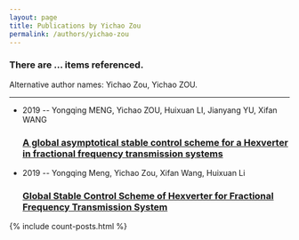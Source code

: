 ```yaml
---
layout: page
title: Publications by Yichao Zou
permalink: /authors/yichao-zou
---
```


<h3 id="number-posts">There are ... items referenced.</h3>
<p id='info-authors'>Alternative author names: Yichao Zou, Yichao ZOU.</p>
<hr />
<ul class="post-list">
<li><span class='post-meta'>2019 -- Yongqing MENG, Yichao ZOU, Huixuan LI, Jianyang YU, Xifan WANG</span><h3><a class='post-link' href="{{ site.baseurl }}/a-global-asymptotical-stable-control-scheme-for-a-hexverter-in-fractional-frequency-transmission-systems">A global asymptotical stable control scheme for a Hexverter in fractional frequency transmission systems</a></h3></li>
<li><span class='post-meta'>2019 -- Yongqing Meng, Yichao Zou, Xifan Wang, Huixuan Li</span><h3><a class='post-link' href="{{ site.baseurl }}/global-stable-control-scheme-of-hexverter-for-fractional-frequency-transmission-system">Global Stable Control Scheme of Hexverter for Fractional Frequency Transmission System</a></h3></li>

</ul>
{% include count-posts.html %}
